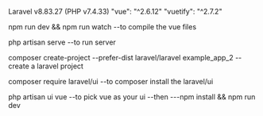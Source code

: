 Laravel v8.83.27 (PHP v7.4.33)
"vue": "^2.6.12"
"vuetify": "^2.7.2"


npm run dev && npm run watch
--to compile the vue files

php artisan serve
--to run server

composer create-project --prefer-dist laravel/laravel example_app_2
--create a laravel project

composer require laravel/ui
--to composer install the laravel/ui

php artisan ui vue
--to pick vue as your ui
--then
---npm install && npm run dev